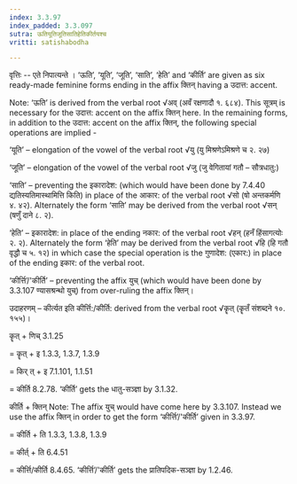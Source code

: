```yaml
---
index: 3.3.97
index_padded: 3.3.097
sutra: ऊतियूतिजूतिसातिहेतिकीर्तयश्च
vritti: satishabodha

---
```

वृत्तिः -- एते निपात्यन्ते । ‘ऊति’, ‘यूति’, ‘जूति’, ‘साति’, ‘हेति’ and ‘कीर्ति’ are given as six ready-made feminine forms ending in the affix क्तिन् having a उदात्त: accent.

Note: ‘ऊति’ is derived from the verbal root √अव् (अवँ रक्षणादौ १. ६८४). This सूत्रम् is necessary for the उदात्त: accent on the affix क्तिन् here.
In the remaining forms, in addition to the उदात्त: accent on the affix क्तिन्, the following special operations are implied -

‘यूति’ – elongation of the vowel of the verbal root √यु (यु मिश्रणेऽमिश्रणे च २. २७)

‘जूति’ – elongation of the vowel of the verbal root √जु (जु वेगितायां गतौ – सौत्रधातु:)

‘साति’ – preventing the इकारादेश: (which would have been done by 7.4.40 द्यतिस्यतिमास्थामित्ति किति) in place of the आकार: of the verbal root √सो (षो अन्तकर्मणि ४. ४२). Alternately the form ‘साति’ may be derived from the verbal root √सन् (षणुँ दाने ८. २).

‘हेति’ – इकारादेश: in place of the ending नकार: of the verbal root √हन् (हनँ हिंसागत्योः २. २). Alternately the form ‘हेति’ may be derived from the verbal root √हि (हि गतौ वृद्धौ च ५. १२) in which case the special operation is the गुणादेश: (एकार:) in place of the ending इकार: of the verbal root.

‘कीर्त्ति’/'कीर्ति’ – preventing the affix युच् (which would have been done by 3.3.107 ण्यासश्रन्थो युच्) from over-ruling the affix क्तिन्।


उदाहरणम् – कीर्त्यत इति कीर्त्ति:/कीर्ति: derived from the verbal root √कॄत् (कॄतँ संशब्दने १०. १५५)।


कॄत् + णिच् 3.1.25

= कॄत् + इ 1.3.3, 1.3.7, 1.3.9

= किर् त् + इ 7.1.101, 1.1.51

= कीर्ति 8.2.78. ‘कीर्ति’ gets the धातु-सञ्ज्ञा by 3.1.32.

कीर्ति + क्तिन् Note: The affix युच् would have come here by 3.3.107.
Instead we use the affix क्तिन् in order to get the form ‘कीर्त्ति’/'कीर्ति’ given in 3.3.97.

= कीर्ति + ति 1.3.3, 1.3.8, 1.3.9

= कीर्त् + ति 6.4.51

= कीर्त्ति/कीर्ति 8.4.65. ‘कीर्त्ति’/'कीर्ति’ gets the प्रातिपदिक-सञ्ज्ञा by 1.2.46.